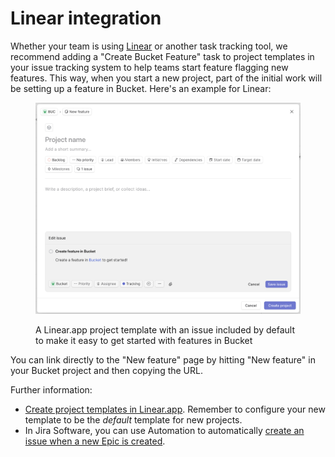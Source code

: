 # Linear integration

Whether your team is using [Linear](https://linear.app) or another task tracking tool, we recommend adding a "Create Bucket Feature"  task to project templates in your issue tracking system to help teams start feature flagging new features. This way, when you start a new project, part of the initial work will be setting up a feature in Bucket. Here's an example for Linear:

<figure><img src="../.gitbook/assets/Screenshot 2024-10-10 at 14.04.34.png" alt=""><figcaption><p>A Linear.app project template with an issue included by default to make it easy to get started with features in Bucket</p></figcaption></figure>

You can link directly to the "New feature" page by hitting "New feature" in your Bucket project and then copying the URL.

Further information:

* [Create project templates in Linear.app](https://linear.app/docs/project-templates#create-templates). Remember to configure your new template to be the _default_ template for new projects.
* In Jira Software, you can use Automation to automatically [create an issue when a new Epic is created](https://www.atlassian.com/agile/tutorials/how-to-auto-create-subtasks-with-jira-software-automation).
